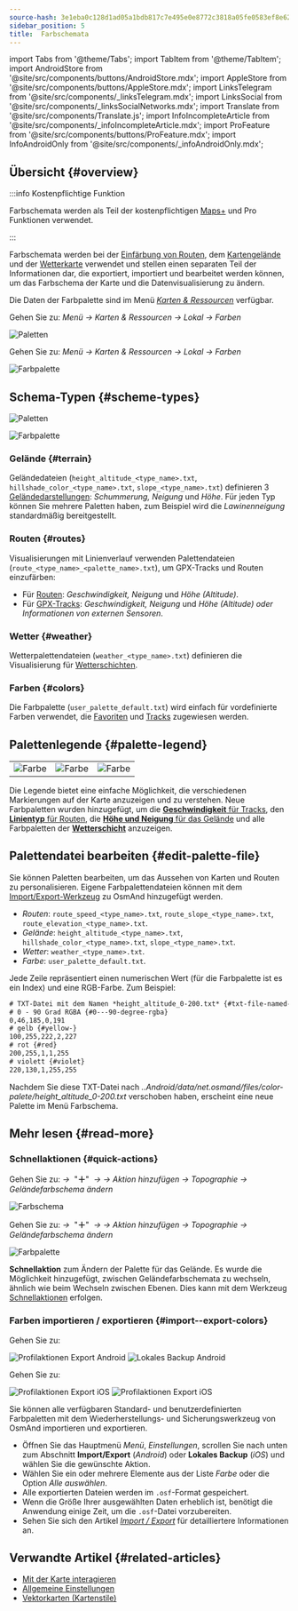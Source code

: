 ```yaml
---
source-hash: 3e1eba0c128d1ad05a1bdb817c7e495e0e8772c3818a05fe0583ef8e6277b1c5
sidebar_position: 5
title:  Farbschemata
---
```

import Tabs from '@theme/Tabs';
import TabItem from '@theme/TabItem';
import AndroidStore from '@site/src/components/buttons/AndroidStore.mdx';
import AppleStore from '@site/src/components/buttons/AppleStore.mdx';
import LinksTelegram from '@site/src/components/_linksTelegram.mdx';
import LinksSocial from '@site/src/components/_linksSocialNetworks.mdx';
import Translate from '@site/src/components/Translate.js';
import InfoIncompleteArticle from '@site/src/components/_infoIncompleteArticle.mdx';
import ProFeature from '@site/src/components/buttons/ProFeature.mdx';
import InfoAndroidOnly from '@site/src/components/_infoAndroidOnly.mdx';



## Übersicht {#overview}

:::info Kostenpflichtige Funktion

Farbschemata werden als Teil der kostenpflichtigen [Maps+](../purchases/index.md) und Pro <ProFeature /> Funktionen verwendet.  

:::

Farbschemata werden bei der [Einfärbung von Routen](#routes), dem [Kartengelände](#terrain) und der [Wetterkarte](#weather) verwendet und stellen einen separaten Teil der Informationen dar, die exportiert, importiert und bearbeitet werden können, um das Farbschema der Karte und die Datenvisualisierung zu ändern.

Die Daten der Farbpalette sind im Menü [*Karten & Ressourcen*](../personal/maps-resources.md#local-menu) verfügbar.

<Tabs groupId="operating-systems" queryString="current-os">

<TabItem value="android" label="Android">

Gehen Sie zu: *Menü → Karten & Ressourcen → Lokal → Farben*

![Paletten](@site/static/img/personal/color-schemes/colors.png)

</TabItem>

<TabItem value="ios" label="iOS">

Gehen Sie zu: *Menü → Karten & Ressourcen → Lokal → Farben*

![Farbpalette](@site/static/img/personal/color-schemes/color_palette_ios.png)

</TabItem>

</Tabs>


## Schema-Typen {#scheme-types}

<Tabs groupId="operating-systems" queryString="current-os">

<TabItem value="android" label="Android">

![Paletten](@site/static/img/personal/color-schemes/palette.png)

</TabItem>

<TabItem value="ios" label="iOS">

![Farbpalette](@site/static/img/personal/color-schemes/color_altitude.png)

</TabItem>

</Tabs>


### Gelände {#terrain}

Geländedateien (`height_altitude_<type_name>.txt`, `hillshade_color_<type_name>.txt`, `slope_<type_name>.txt`) definieren 3 [Geländedarstellungen](../plugins/topography.md#hillshade-slope-and-altitude-layers): *Schummerung, Neigung* und *Höhe*. Für jeden Typ können Sie mehrere Paletten haben, zum Beispiel wird die *Lawinenneigung* standardmäßig bereitgestellt.

### Routen {#routes}

Visualisierungen mit Linienverlauf verwenden Palettendateien (`route_<type_name>_<palette_name>.txt`), um GPX-Tracks und Routen einzufärben:

- Für [Routen](../navigation/guidance/map-during-navigation.md#color): *Geschwindigkeit, Neigung* und *Höhe (Altitude)*.
- Für [GPX-Tracks](../map/tracks/appearance#track-colors-in-gpx-files): *Geschwindigkeit, Neigung* und *Höhe (Altitude) oder Informationen von externen Sensoren*.

### Wetter {#weather}

Wetterpalettendateien (`weather_<type_name>.txt`) definieren die Visualisierung für [Wetterschichten](../plugins/weather.md#weather-layers).

### Farben {#colors}

Die Farbpalette (`user_palette_default.txt`) wird einfach für vordefinierte Farben verwendet, die [Favoriten](./favorites.md) und [Tracks](./tracks/) zugewiesen werden.


## Palettenlegende {#palette-legend}

<table class="image">
    <tr>
        <td><img src={require('@site/static/img/personal/color-schemes/legend.png').default} alt="Farbe"/></td>
        <td><img src={require('@site/static/img/personal/color-schemes/legend_1.png').default} alt="Farbe"/></td>
        <td><img src={require('@site/static/img/personal/color-schemes/legend_2.png').default} alt="Farbe"/></td>
    </tr>
</table>


Die Legende bietet eine einfache Möglichkeit, die verschiedenen Markierungen auf der Karte anzuzeigen und zu verstehen. Neue Farbpaletten wurden hinzugefügt, um die [**Geschwindigkeit** für Tracks](../map/tracks/appearance#track-colors-in-gpx-files), den [**Linientyp** für Routen](../navigation/guidance/map-during-navigation.md#color), die [**Höhe und Neigung** für das Gelände](../plugins/topography.md#default-color-scheme) und alle Farbpaletten der [**Wetterschicht**](../plugins/weather.md#weather-layers) anzuzeigen.


## Palettendatei bearbeiten {#edit-palette-file}

Sie können Paletten bearbeiten, um das Aussehen von Karten und Routen zu personalisieren. Eigene Farbpalettendateien können mit dem [Import/Export-Werkzeug](./import-export.md) zu OsmAnd hinzugefügt werden.

- *Routen*: `route_speed_<type_name>.txt`, `route_slope_<type_name>.txt`, `route_elevation_<type_name>.txt`.
- *Gelände*: `height_altitude_<type_name>.txt`, `hillshade_color_<type_name>.txt`, `slope_<type_name>.txt`.
- *Wetter*: `weather_<type_name>.txt`.
- *Farbe*: `user_palette_default.txt`.

Jede Zeile repräsentiert einen numerischen Wert (für die Farbpalette ist es ein Index) und eine RGB-Farbe. Zum Beispiel:

```xml
# TXT-Datei mit dem Namen *height_altitude_0-200.txt* {#txt-file-named-heightaltitude0-200txt}
# 0 - 90 Grad RGBA {#0---90-degree-rgba}
0,46,185,0,191
# gelb {#yellow-}
100,255,222,2,227
# rot {#red}
200,255,1,1,255
# violett {#violet}
220,130,1,255,255

```

Nachdem Sie diese TXT-Datei nach *..Android/data/net.osmand/files/color-palete/height_altitude_0-200.txt* verschoben haben, erscheint eine neue Palette im Menü Farbschema.


## Mehr lesen {#read-more}

### Schnellaktionen {#quick-actions}

<Tabs groupId="operating-systems" queryString="current-os">

<TabItem value="android" label="Android">

Gehen Sie zu: *<Translate ios="true" ids="shared_string_menu,layer_map_appearance,shared_string_buttons,custom_buttons"/> →*&nbsp;  "**＋**"  &nbsp;*→ <Translate ios="true" ids="add_button"/>*  *→ Aktion hinzufügen → Topographie → Geländefarbschema ändern*

![Farbschema](@site/static/img/widgets/color_scheme.png)

</TabItem>

<TabItem value="ios" label="iOS">

Gehen Sie zu: *<Translate ios="true" ids="shared_string_menu,layer_map_appearance,shared_string_buttons,custom_buttons"/> →*&nbsp;  "**＋**"  &nbsp;*→ <Translate ios="true" ids="add_button"/>*  *→ Aktion hinzufügen → Topographie → Geländefarbschema ändern*

![Farbpalette](@site/static/img/personal/color-schemes/color_scheme_qa_ios.png)

</TabItem>

</Tabs>

**Schnellaktion** zum Ändern der Palette für das Gelände. Es wurde die Möglichkeit hinzugefügt, zwischen Geländefarbschemata zu wechseln, ähnlich wie beim Wechseln zwischen Ebenen. Dies kann mit dem Werkzeug [Schnellaktionen](../widgets/quick-action.md#configure-map) erfolgen.  


### Farben importieren / exportieren {#import--export-colors}

<Tabs groupId="operating-systems" queryString="current-os">

<TabItem value="android" label="Android">

Gehen Sie zu: *<Translate android="true" ids="shared_string_menu,shared_string_settings,import_export,export_to_file"/>*  

![Profilaktionen Export Android](@site/static/img/personal/profiles/profile_actions_export_1_andr.png)   ![Lokales Backup Android](@site/static/img/personal/profiles/profile_actions_export_3_andr.png)

</TabItem>

<TabItem value="ios" label="iOS">

Gehen Sie zu: *<Translate ios="true" ids="shared_string_menu,shared_string_settings,local_backup,backup_into_file"/>*

![Profilaktionen Export iOS](@site/static/img/personal/profiles/profile_actions_export_1_ios.png)    ![Profilaktionen Export iOS](@site/static/img/personal/profiles/profile_actions_export_3_ios.png)

</TabItem>

</Tabs>

Sie können alle verfügbaren Standard- und benutzerdefinierten Farbpaletten mit dem Wiederherstellungs- und Sicherungswerkzeug von OsmAnd importieren und exportieren.

- Öffnen Sie das Hauptmenü *Menü*, *Einstellungen*, scrollen Sie nach unten zum Abschnitt **Import/Export** (*Android*) oder **Lokales Backup** (*iOS*) und wählen Sie die gewünschte Aktion.
- Wählen Sie ein oder mehrere Elemente aus der Liste *Farbe* oder die Option *Alle auswählen*.
- Alle exportierten Dateien werden im `.osf`-Format gespeichert.
- Wenn die Größe Ihrer ausgewählten Daten erheblich ist, benötigt die Anwendung einige Zeit, um die `.osf`-Datei vorzubereiten.
- Sehen Sie sich den Artikel [*Import / Export*](../personal/import-export.md) für detailliertere Informationen an.


## Verwandte Artikel {#related-articles}

- [Mit der Karte interagieren](../../user/map/interact-with-map.md)
- [Allgemeine Einstellungen](../../user/personal/global-settings.md)
- [Vektorkarten (Kartenstile)](../../user/map/vector-maps.md)